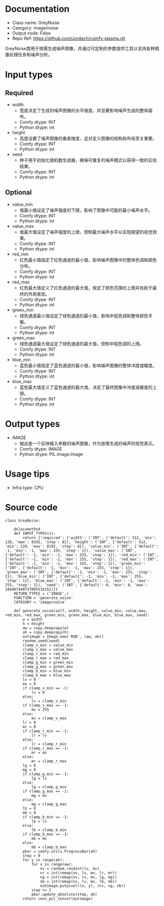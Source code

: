 # Documentation
- Class name: GreyNoise
- Category: image/noise
- Output node: False
- Repo Ref: https://github.com/Jordach/comfy-plasma.git

GreyNoise类用于按需生成噪声图像，并通过可定制的参数提供工具以支持各种图像处理任务和噪声分析。

# Input types
## Required
- width
    - 宽度决定了生成的噪声图像的水平维度，并显著影响噪声生成的整体画布。
    - Comfy dtype: INT
    - Python dtype: int
- height
    - 高度设置了噪声图像的垂直维度，这对定义图像的结构和布局至关重要。
    - Comfy dtype: INT
    - Python dtype: int
- seed
    - 种子用于初始化随机数生成器，确保可重复的噪声模式以获得一致的实验结果。
    - Comfy dtype: INT
    - Python dtype: int
## Optional
- value_min
    - 值最小值设定了噪声强度的下限，影响了图像中可能的最小噪声水平。
    - Comfy dtype: INT
    - Python dtype: int
- value_max
    - 值最大值设定了噪声强度的上限，控制最大噪声水平以实现期望的视觉效果。
    - Comfy dtype: INT
    - Python dtype: int
- red_min
    - 红色最小值指定了红色通道的最小值，影响噪声图像中的整体色调和颜色分布。
    - Comfy dtype: INT
    - Python dtype: int
- red_max
    - 红色最大值定义了红色通道的最大值，规定了颜色范围的上限并有助于最终的外观表现。
    - Comfy dtype: INT
    - Python dtype: int
- green_min
    - 绿色通道最小值设定了绿色通道的最小值，影响中程色调和整体颜色平衡。
    - Comfy dtype: INT
    - Python dtype: int
- green_max
    - 绿色通道最大值设定了绿色通道的最大值，控制中程色调的上限。
    - Comfy dtype: INT
    - Python dtype: int
- blue_min
    - 蓝色最小值指定了蓝色通道的最小值，影响噪声图像的整体冷度或暖度。
    - Comfy dtype: INT
    - Python dtype: int
- blue_max
    - 蓝色最大值定义了蓝色通道的最大值，决定了最终图像中冷度或暖度的上限。
    - Comfy dtype: INT
    - Python dtype: int

# Output types
- IMAGE
    - 输出是一个反映输入参数的噪声图像，作为按需生成的噪声的视觉表示。
    - Comfy dtype: IMAGE
    - Python dtype: PIL.Image.Image

# Usage tips
- Infra type: CPU

# Source code
```
class GreyNoise:

    @classmethod
    def INPUT_TYPES(s):
        return {'required': {'width': ('INT', {'default': 512, 'min': 128, 'max': 8192, 'step': 8}), 'height': ('INT', {'default': 512, 'min': 128, 'max': 8192, 'step': 8}), 'value_min': ('INT', {'default': -1, 'min': -1, 'max': 255, 'step': 1}), 'value_max': ('INT', {'default': -1, 'min': -1, 'max': 255, 'step': 1}), 'red_min': ('INT', {'default': -1, 'min': -1, 'max': 255, 'step': 1}), 'red_max': ('INT', {'default': -1, 'min': -1, 'max': 255, 'step': 1}), 'green_min': ('INT', {'default': -1, 'min': -1, 'max': 255, 'step': 1}), 'green_max': ('INT', {'default': -1, 'min': -1, 'max': 255, 'step': 1}), 'blue_min': ('INT', {'default': -1, 'min': -1, 'max': 255, 'step': 1}), 'blue_max': ('INT', {'default': -1, 'min': -1, 'max': 255, 'step': 1}), 'seed': ('INT', {'default': 0, 'min': 0, 'max': 18446744073709551615})}}
    RETURN_TYPES = ('IMAGE',)
    FUNCTION = 'generate_noise'
    CATEGORY = 'image/noise'

    def generate_noise(self, width, height, value_min, value_max, red_min, red_max, green_min, green_max, blue_min, blue_max, seed):
        w = width
        h = height
        aw = copy.deepcopy(w)
        ah = copy.deepcopy(h)
        outimage = Image.new('RGB', (aw, ah))
        random.seed(seed)
        clamp_v_min = value_min
        clamp_v_max = value_max
        clamp_r_min = red_min
        clamp_r_max = red_max
        clamp_g_min = green_min
        clamp_g_max = green_max
        clamp_b_min = blue_min
        clamp_b_max = blue_max
        lv = 0
        mv = 0
        if clamp_v_min == -1:
            lv = 0
        else:
            lv = clamp_v_min
        if clamp_v_max == -1:
            mv = 255
        else:
            mv = clamp_v_max
        lr = 0
        mr = 0
        if clamp_r_min == -1:
            lr = lv
        else:
            lr = clamp_r_min
        if clamp_r_max == -1:
            mr = mv
        else:
            mr = clamp_r_max
        lg = 0
        mg = 0
        if clamp_g_min == -1:
            lg = lv
        else:
            lg = clamp_g_min
        if clamp_g_max == -1:
            mg = mv
        else:
            mg = clamp_g_max
        lb = 0
        mb = 0
        if clamp_b_min == -1:
            lb = lv
        else:
            lb = clamp_b_min
        if clamp_b_max == -1:
            mb = mv
        else:
            mb = clamp_b_max
        pbar = comfy.utils.ProgressBar(ah)
        step = 0
        for y in range(ah):
            for x in range(aw):
                nv = random.randint(lv, mv)
                nr = int(remap(nv, lv, mv, lr, mr))
                ng = int(remap(nv, lv, mv, lg, mg))
                nb = int(remap(nv, lv, mv, lb, mb))
                outimage.putpixel((x, y), (nr, ng, nb))
            step += 1
            pbar.update_absolute(step, ah)
        return conv_pil_tensor(outimage)
```